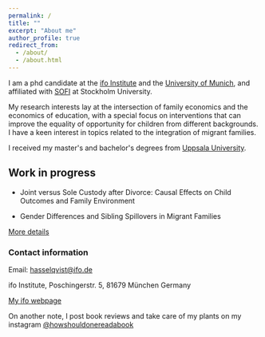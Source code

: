 ```yaml
---
permalink: /
title: ""
excerpt: "About me"
author_profile: true
redirect_from: 
  - /about/
  - /about.html
---
```


I am a phd candidate at the [ifo Institute](https://www.ifo.de/en) and the [University of Munich](https://www.en.econ.uni-muenchen.de/index.html), and affiliated with [SOFI](https://www.su.se/swedish-institute-for-social-research/) at Stockholm University.

My research interests lay at the intersection of family economics and the economics of education, with a special focus on interventions that can improve the equality of opportunity for children from different backgrounds. I have a keen interest in topics related to the integration of migrant families.


 I received my master's and bachelor's degrees from [Uppsala University](https://www.nek.uu.se/?languageId=1).

## Work in progress

* Joint versus Sole Custody after Divorce: Causal Effects on Child Outcomes and Family Environment

* Gender Differences and Sibling Spillovers in Migrant Families

[More details](https://hasselqvist.github.io/research/)


### Contact information

Email: hasselqvist@ifo.de

ifo Institute, Poschingerstr. 5, 81679 München Germany

[My ifo webpage](https://www.ifo.de/en/hasselqvist-a)



On another note, I post book reviews and take care of my plants on my instagram [@howshouldonereadabook](https://instagram.com/howshouldonereadabook?igshid=ZDdkNTZiNTM=) 


